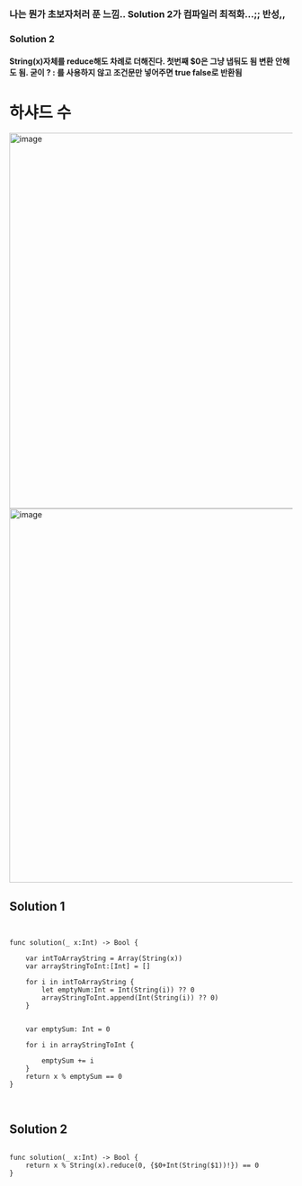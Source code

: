 ### 나는 뭔가 초보자처러 푼 느낌.. Solution 2가 컴파일러 최적화...;; 반성,,
### Solution 2 
#### String(x)자체를 reduce해도 차례로 더해진다. 첫번째 $0은 그냥 냅둬도 됨 변환 안해도 됨. 굳이 ? : 를 사용하지 않고 조건문만 넣어주면 true false로 반환됨

# 하샤드 수
<img width="668" alt="image" src="https://user-images.githubusercontent.com/29904301/186081160-715a4ca3-bbc1-4221-aaf2-94eba8de4950.png">
<img width="665" alt="image" src="https://user-images.githubusercontent.com/29904301/186081079-d0f13634-6301-4c7b-ba98-42fb20152c09.png">

## Solution 1
<pre>
<code>

func solution(_ x:Int) -> Bool {
    
    var intToArrayString = Array(String(x))
    var arrayStringToInt:[Int] = []
    
    for i in intToArrayString {
        let emptyNum:Int = Int(String(i)) ?? 0
        arrayStringToInt.append(Int(String(i)) ?? 0)
    }
    
    
    var emptySum: Int = 0
    
    for i in arrayStringToInt {
        
        emptySum += i
    }
    return x % emptySum == 0
}

</code>
</pre>


## Solution 2
<pre>
<code>
func solution(_ x:Int) -> Bool {
    return x % String(x).reduce(0, {$0+Int(String($1))!}) == 0
}

</code>
</pre>


